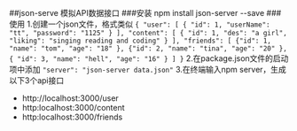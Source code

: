 ##json-serve 模拟API数据接口
###安装
npm install json-server --save
###使用
1.创建一个json文件，格式类似
`{
  "user": [
    { "id": 1, "userName": "tt", "password": "1125" }
  ],
  "content": [
    { "id": 1, "des": "a girl", "liking": "singing reading and coding" }
  ],
  "friends": [
    {"id": 1, "name": "tom", "age": "18" },
    {"id": 2, "name": "tina", "age": "20" },
    { "id": 3, "name": "hell", "age": "16" }
  ]
}`
2.在package.json文件的启动项中添加
`"server": "json-server data.json"`
3.在终端输入npm server，生成以下3个api接口
 * http://localhost:3000/user
 * http:localhost:3000/content
 * http:localhost:3000/friends

 